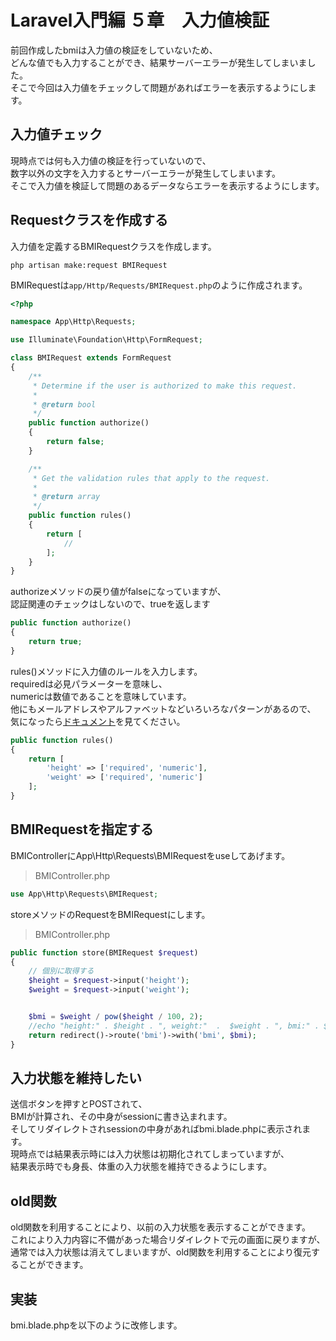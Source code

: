 # Laravel入門編 ５章　入力値検証 
前回作成したbmiは入力値の検証をしていないため、  
どんな値でも入力することができ、結果サーバーエラーが発生してしまいました。  
そこで今回は入力値をチェックして問題があればエラーを表示するようにします。

## 入力値チェック
現時点では何も入力値の検証を行っていないので、  
数字以外の文字を入力するとサーバーエラーが発生してしまいます。  
そこで入力値を検証して問題のあるデータならエラーを表示するようにします。

## Requestクラスを作成する
入力値を定義するBMIRequestクラスを作成します。
```
php artisan make:request BMIRequest
```

BMIRequestは```app/Http/Requests/BMIRequest.php```のように作成されます。
```php
<?php

namespace App\Http\Requests;

use Illuminate\Foundation\Http\FormRequest;

class BMIRequest extends FormRequest
{
    /**
     * Determine if the user is authorized to make this request.
     *
     * @return bool
     */
    public function authorize()
    {
        return false;
    }

    /**
     * Get the validation rules that apply to the request.
     *
     * @return array
     */
    public function rules()
    {
        return [
            //
        ];
    }
}
```

authorizeメソッドの戻り値がfalseになっていますが、  
認証関連のチェックはしないので、trueを返します
```php
public function authorize()
{
    return true;
}
```

rules()メソッドに入力値のルールを入力します。  
requiredは必見パラメーターを意味し、  
numericは数値であることを意味しています。  
他にもメールアドレスやアルファベットなどいろいろなパターンがあるので、  
気になったら[ドキュメント](https://readouble.com/laravel/8.x/ja/validation.html#rule-numeric)を見てください。
```php
public function rules()
{
    return [
        'height' => ['required', 'numeric'],
        'weight' => ['required', 'numeric']
    ];
}
```

## BMIRequestを指定する
BMIControllerにApp\Http\Requests\BMIRequestをuseしてあげます。

> BMIController.php
```php
use App\Http\Requests\BMIRequest;
```

storeメソッドのRequestをBMIRequestにします。
> BMIController.php
```php
public function store(BMIRequest $request)
{
    // 個別に取得する
    $height = $request->input('height');
    $weight = $request->input('weight');


    $bmi = $weight / pow($height / 100, 2);
    //echo "height:" . $height . ", weight:"  .  $weight . ", bmi:" . $bmi;
    return redirect()->route('bmi')->with('bmi', $bmi);
}
```

## 入力状態を維持したい
送信ボタンを押すとPOSTされて、  
BMIが計算され、その中身がsessionに書き込まれます。  
そしてリダイレクトされsessionの中身があればbmi.blade.phpに表示されます。  
現時点では結果表示時には入力状態は初期化されてしまっていますが、  
結果表示時でも身長、体重の入力状態を維持できるようにします。  

## old関数
old関数を利用することにより、以前の入力状態を表示することができます。  
これにより入力内容に不備があった場合リダイレクトで元の画面に戻りますが、  
通常では入力状態は消えてしまいますが、old関数を利用することにより復元することができます。

## 実装
bmi.blade.phpを以下のように改修します。